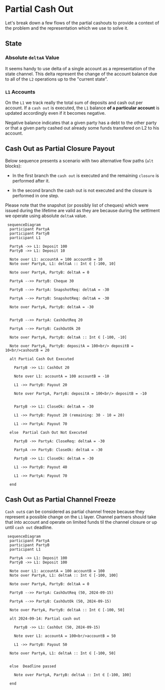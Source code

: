 # Partial Cash Out

Let's break down a few flows of the partial cashouts to provide a context of the
problem and the representation which we use to solve it.

## State

### Absolute `deltaA` Value

It seems handy to use delta of a single account as a representation of the state
channel. This delta represent the change of the account balance due to all of
the `L2` operations up to the "current state".

### `L1` Accounts

On the `L1` we track really the total sum of deposits and cash out per account.
If a `cash out` is executed, the `L1` balance **of a particular account** is
updated accordingly even if it becomes negative.

Negative balance indicates that a given party has a debt to the other party or
that a given party cashed out already some funds transfered on L2 to his
account.

## Cash Out as Partial Closure Payout

Below sequence presents a scenario with two alternative flow paths (`alt`
blocks):

- In the first branch the `cash out` is executed and the remaining `closure` is
  performed after it.

- In the second branch the cash out is not executed and the closure is performed
  in one step.

Please note that the snapshot (or possibly list of cheques) which were issued
during the lifetime are valid as they are because during the settlment we
operate using absolute `deltaA` value.

```mermaid
 sequenceDiagram
  participant PartyA
  participant PartyB
  participant L1

  PartyA ->> L1: Deposit 100
  PartyB ->> L1: Deposit 10

  Note over L1: accountA = 100 accountB = 10
  Note over PartyA, L1: deltaA :: Int ∈ [-100, 10]

  Note over PartyA, PartyB: deltaA = 0

  PartyA -->> PartyB: Cheque 30

  PartyB -->> PartyA: SnapshotReq: deltaA = -30

  PartyA -->> PartyB: SnapshotReq: deltaA = -30

  Note over PartyA, PartyB: deltaA = -30


  PartyB -->> PartyA: CashOutReq 20

  PartyA -->> PartyB: CashOutOk 20

  Note over PartyA, PartyB: deltaA :: Int ∈ [-100, -10]

  Note over PartyA, PartyB: depositA = 100<br/> depositB = 10<br/>cashoutB = 20

  alt Partial Cash Out Executed

    PartyB ->> L1: CashOut 20

    Note over L1: accountA = 100 accountB = -10

    L1 ->> PartyB: Payout 20

    Note over PartyA, PartyB: depositA = 100<br/> depositB = -10


    PartyB ->> L1: CloseOk: deltaA = -30

    L1 ->> PartyB: Payout 20 (remaining: 30 - 10 = 20)

    L1 ->> PartyA: Payout 70

  else  Partial Cash Out Not Executed

    PartyB ->> PartyA: CloseReq: deltaA = -30

    PartyA ->> PartyB: CloseOk: deltaA = -30

    PartyB ->> L1: CloseOk: deltaA = -30

    L1 ->> PartyB: Payout 40

    L1 ->> PartyA: Payout 70

  end

```

## Cash Out as Partial Channel Freeze

`Cash out`s can be considered as partial channel freeze because they represent a
possible change on the `L1` layer. Channel partners should take that into
account and operate on limited funds til the channel closure or up until
`cash out` deadline.

```mermaid
 sequenceDiagram
  participant PartyA
  participant PartyB
  participant L1

  PartyA ->> L1: Deposit 100
  PartyB ->> L1: Deposit 100

  Note over L1: accountA = 100 accountB = 100
  Note over PartyA, L1: deltaA :: Int ∈ [-100, 100]

  Note over PartyA, PartyB: deltaA = 0

  PartyB -->> PartyA: CashOutReq (50, 2024-09-15)

  PartyA -->> PartyB: CashOutOk (50, 2024-09-15)

  Note over PartyA, PartyB: deltaA :: Int ∈ [-100, 50]

  alt 2024-09-14: Partial cash out

    PartyB ->> L1: CashOut (50, 2024-09-15)

    Note over L1: accountA = 100<br/>accountB = 50

    L1 ->> PartyB: Payout 50

  Note over PartyA, L1: deltaA :: Int ∈ [-100, 50]


  else  Deadline passed

    Note over PartyA, PartyB: deltaA :: Int ∈ [-100, 100]

  end
```
